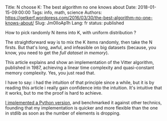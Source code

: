 Title: N choose K: The best algorithm no one knows about
Date: 2018-01-15-09:00:00
Tags: info, math, science
Authors: https://getkerf.wordpress.com/2016/03/30/the-best-algorithm-no-one-knows-about/
Slug: Jm0IIoAp1h
Lang: fr
status: published

How to pick randomly N items into K, with uniform distribution ?

The straightforward way is to mix the K items randomly, then take the N firsts. But that's long, awful, and infeasible on big datasets (because, you know, you need to get the *full dataset in memory*).

This article explains and show an implementation of the Vitter algorithm,
published in 1987, achieving a linear time complexity and quasi-constant memory complexity. Yes, you just read that.

I have to say: i had the intuition of that principle since a while, but it is by reading this article i really gain confidence into the intuition. It's intuitive that it works, but to me the proof is hard to achieve.

[I implemented a Python version](https://github.com/Aluriak/linear_choosens), and benchmarked it against other technics,
founding that my implementation is quicker and more flexible than the one in stdlib as soon as the number of elements is dropping.
